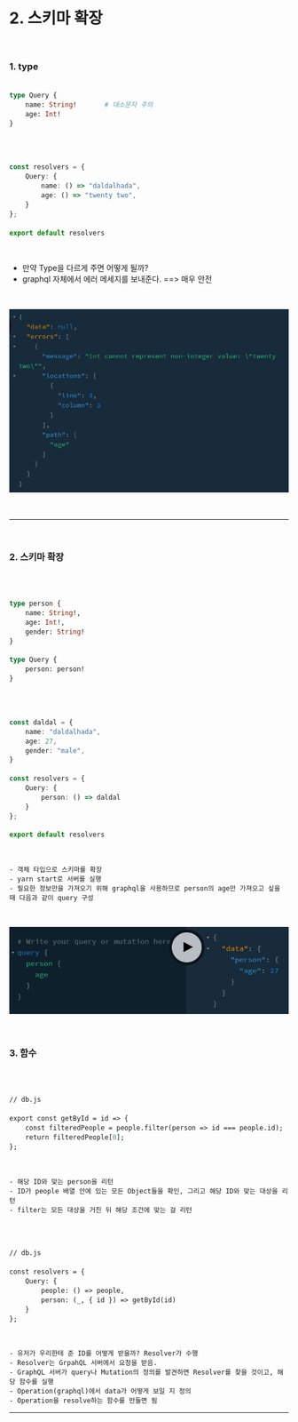 # 2. 스키마 확장

<br>

### 1. type

```graphql

type Query {
    name: String!       # 대소문자 주의
    age: Int!
}

```

<br>

```typescript

const resolvers = {
    Query: {
        name: () => "daldalhada",
        age: () => "twenty two",
    }
};

export default resolvers

```

<br>
  
  - 만약 Type을 다르게 주면 어떻게 될까?
  - graphql 자체에서 에러 메세지를 보내준다. ==> 매우 안전
  
<br>

![graphql](https://github.com/daldalhada/graphql/blob/main/image/graphql2.PNG)

<br>

*** 

<br>

### 2. 스키마 확장

<br>

```graphql

type person {
    name: String!,
    age: Int!,
    gender: String!
}

type Query {
    person: person!
}


```

<br>

```typescript

const daldal = {
    name: "daldalhada",
    age: 27,
    gender: "male",
}

const resolvers = {
    Query: {
        person: () => daldal
    }
};

export default resolvers

```

<br>

    - 객체 타입으로 스키마를 확장
    - yarn start로 서버를 실행
    - 필요한 정보만을 가져오기 위해 graphql을 사용하므로 person의 age만 가져오고 싶을 때 다음과 같이 query 구성

<br>

![graphql](https://github.com/daldalhada/graphql/blob/main/image/graphql3.PNG)

<br>

### 3. 함수

<br>

```graphql

// db.js

export const getById = id => {
    const filteredPeople = people.filter(person => id === people.id);
    return filteredPeople[0];
};

```

<br>

    - 해당 ID와 맞는 person을 리턴
    - ID가 people 배열 안에 있는 모든 Object들을 확인, 그리고 해당 ID와 맞는 대상을 리턴
    - filter는 모든 대상을 거친 뒤 해당 조건에 맞는 걸 리턴

<br>

```graphql

// db.js

const resolvers = {
    Query: {
        people: () => people,
        person: (_, { id }) => getById(id)
    }
};

```

<br>

    - 유저가 우리한테 준 ID를 어떻게 받을까? Resolver가 수행
    - Resolver는 GrpahQL 서버에서 요청을 받음. 
    - GraphQL 서버가 query나 Mutation의 정의를 발견하면 Resolver를 찾을 것이고, 해당 함수를 실행 
    - Operation(graphql)에서 data가 어떻게 보일 지 정의
    - Operation을 resolve하는 함수를 만들면 됨


*** 

<br>